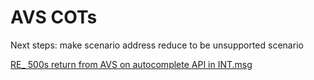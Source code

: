 # AVS COTs

Next steps: make scenario address reduce to be unsupported scenario

[RE\_ 500s return from AVS on autocomplete API in INT.msg](/images/livesite/RE_-500s-return-from-AVS-on-autocomplete-API-in-INT-1-112d41b268904e52844f20fda5b54e27.msg)